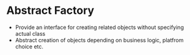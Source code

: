 # Abstract Factory

- Provide an interface for creating related objects without specifying actual class
- Abstract creation of objects depending on business logic, platfrom choice etc.
